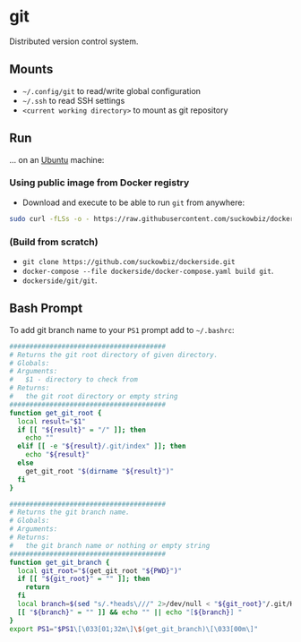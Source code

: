 # git

Distributed version control system.

## Mounts

- `~/.config/git` to read/write global configuration
- `~/.ssh` to read SSH settings
- `<current working directory>` to mount as git repository

## Run

...  on an [Ubuntu](http://www.ubuntu.com/download/desktop) machine:

### Using public image from Docker registry

- Download and execute to be able to run `git` from anywhere: 
```bash
sudo curl -fLSs -o - https://raw.githubusercontent.com/suckowbiz/dockerside/master/git/git > /usr/bin/git && sudo chmod +x /usr/bin/git
```

### (Build from scratch) 

- `git clone https://github.com/suckowbiz/dockerside.git`
- `docker-compose --file dockerside/docker-compose.yaml build git`.
- `dockerside/git/git`.

## Bash Prompt

To add git branch name to your `PS1` prompt add to `~/.bashrc`:

```bash
#######################################
# Returns the git root directory of given directory.
# Globals:
# Arguments:
#   $1 - directory to check from
# Returns:
#   the git root directory or empty string
#######################################
function get_git_root {
  local result="$1" 
  if [[ "${result}" = "/" ]]; then
    echo ""
  elif [[ -e "${result}/.git/index" ]]; then
    echo "${result}"
  else
    get_git_root "$(dirname "${result}")"
  fi
}

#######################################
# Returns the git branch name.
# Globals:
# Arguments:
# Returns:
#   the git branch name or nothing or empty string
#######################################
function get_git_branch {
  local git_root="$(get_git_root "${PWD}")"
  if [[ "${git_root}" = "" ]]; then
    return
  fi
  local branch=$(sed "s/.*heads\///" 2>/dev/null < "${git_root}"/.git/HEAD)
  [[ "${branch}" = "" ]] && echo "" || echo "[${branch}] "
}
export PS1="$PS1\[\033[01;32m\]\$(get_git_branch)\[\033[00m\]"
```